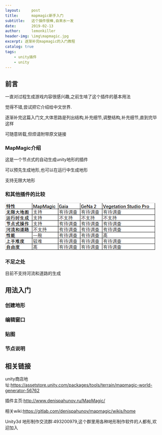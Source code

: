 ```yaml
---
layout:     post
title:      mapmagic新手入门
subtitle:   这个插件很棒,自来水一发
date:       2019-02-13
author:     lemonkiller
header-img: \img\mapmagic.jpg
excerpt: 逐渐补完mapmagic的入门教程
catalog: true
tags:
    - unity插件
    - unity
---
```

## 前言
一直对过程生成游戏内容很感兴趣,之前生啃了这个插件的基本用法

觉得不错,尝试把它介绍给中文世界.

逐渐补完这篇入门文,大体思路是列出结构,补充细节,调整结构,补充细节,直到完毕这样

可随意转载,但烦请附带原文链接

### MapMagic介绍
这是一个节点式的自动生成unity地形的插件

可以预先生成地形,也可以在运行中生成地形

支持无限大地形
### 和其他插件的比较
![](../img/mapmagic_bijiao.png)
### 不足之处

目前不支持河流和道路的生成



## 用法入门
### 创建地形
### 编辑窗口
### 贴图

### 节点说明


## 相关链接

unity商店地址:https://assetstore.unity.com/packages/tools/terrain/mapmagic-world-generator-56762

插件主页:http://www.denispahunov.ru/MapMagic/

相关wiki:https://gitlab.com/denispahunov/mapmagic/wikis/home

Unity3d 地形制作交流群:493200979,这个群里用各种地形制作软件的人都有,欢迎加入


